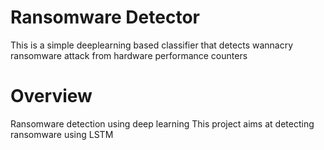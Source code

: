 # Ransomware Detector
This is a simple deeplearning based classifier that detects wannacry ransomware attack from hardware performance counters

# Overview
Ransomware detection using deep learning
This project aims at detecting ransomware using LSTM

